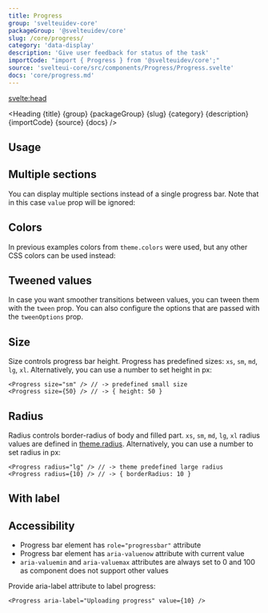 ```yaml
---
title: Progress
group: 'svelteuidev-core'
packageGroup: '@svelteuidev/core'
slug: /core/progress/
category: 'data-display'
description: 'Give user feedback for status of the task'
importCode: "import { Progress } from '@svelteuidev/core';"
source: 'svelteui-core/src/components/Progress/Progress.svelte'
docs: 'core/progress.md'
---
```


<script>
	import { Demo, ProgressDemos } from '@svelteuidev/demos';
	import { Heading } from "$lib/components";
  	import { base } from '$app/paths';
</script>

<svelte:head>
  <title>{title} - SvelteUI</title>
</svelte:head>

<Heading {title} {group} {packageGroup} {slug} {category} {description} {importCode} {source} {docs} />

## Usage

<Demo demo={ProgressDemos.configurator} />

## Multiple sections

You can display multiple sections instead of a single progress bar.
Note that in this case `value` prop will be ignored:

<Demo demo={ProgressDemos.sections} />

## Colors

In previous examples colors from `theme.colors` were used, but any other CSS colors can be used instead:

<Demo demo={ProgressDemos.colors} />

## Tweened values

In case you want smoother transitions between values, you can tween them with the `tween` prop. You can also configure the options that are passed with the `tweenOptions` prop.

<Demo demo={ProgressDemos.tween} />

## Size

Size controls progress bar height. Progress has predefined sizes: `xs`, `sm`, `md`, `lg`, `xl`.
Alternatively, you can use a number to set height in px:

```svelte
<Progress size="sm" /> // -> predefined small size
<Progress size={50} /> // -> { height: 50 }
```

## Radius

Radius controls border-radius of body and filled part.
`xs`, `sm`, `md`, `lg`, `xl` radius values are defined in [theme.radius]({base}/theming/extend-theme/#spacing-radius-and-shadows).
Alternatively, you can use a number to set radius in px:

```svelte
<Progress radius="lg" /> // -> theme predefined large radius
<Progress radius={10} /> // -> { borderRadius: 10 }
```

## With label

<Demo demo={ProgressDemos.label} />

## Accessibility

- Progress bar element has `role="progressbar"` attribute
- Progress bar element has `aria-valuenow` attribute with current value
- `aria-valuemin` and `aria-valuemax` attributes are always set to 0 and 100 as component does not support other values

Provide aria-label attribute to label progress:

```svelte
<Progress aria-label="Uploading progress" value={10} />
```
